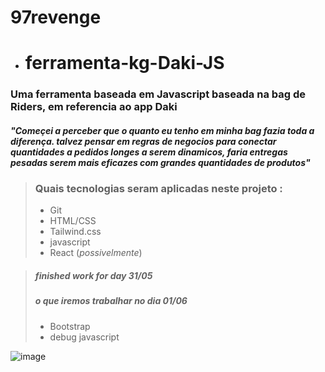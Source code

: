 # **97revenge**
- # ferramenta-kg-Daki-JS


### Uma ferramenta baseada em Javascript baseada na bag de Riders, em referencia ao app Daki 

#### *"Começei a perceber que  o quanto eu tenho em minha bag fazia toda a diferença. talvez pensar em regras de negocios para conectar quantidades a pedidos longes a serem dinamicos, faria entregas pesadas serem mais eficazes com grandes quantidades de produtos"*


 > ### Quais tecnologias seram aplicadas neste projeto :
 > -  Git 
 > - HTML/CSS
 > - Tailwind.css 
 > - javascript 
 > - React (*possivelmente*)





 > ##### *finished work for day 31/05*
  > ##### *o que iremos trabalhar no dia 01/06*
  > - Bootstrap 
  > - debug javascript 

![image](https://user-images.githubusercontent.com/80254945/174656820-f0ef07cb-374c-4418-9a7f-8f3a0b426de6.png)


